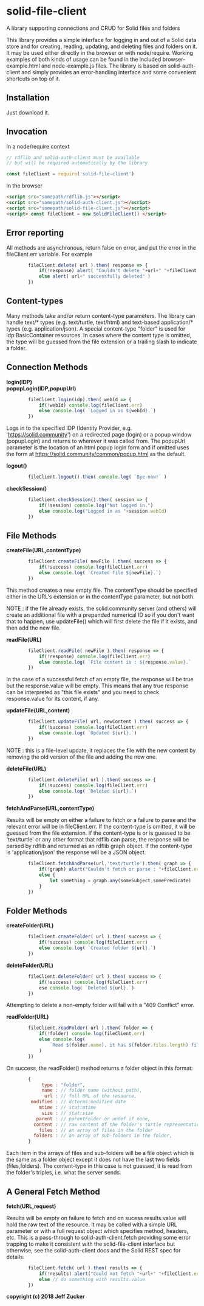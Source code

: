 # solid-file-client
A library supporting connections and CRUD for Solid files and folders

This library provides a simple interface for logging in and out of a 
Solid data store and for creating, reading, updating, and deleting
files and folders on it. It may be used either directly in the browser or 
with node/require.  Working examples of both kinds of usage can be found in
the included browser-example.html and node-example.js files.  The library
is based on solid-auth-client and simply provides an error-handling 
interface and some convenient shortcuts on top of it.

## Installation
Just download it.

## Invocation
In a node/require context

```javascript
// rdflib and solid-auth-client must be available
// but will be required automatically by the library

const fileClient = require('solid-file-client')
```
In the browser
```html 
<script src="somepath/rdflib.js"></script>
<script src="somepath/solid-auth-client.js"></script>
<script src="somepath/solid-file-client.js"></script>
<script> const fileClient = new SolidFileClient() </script>
```
## Error reporting

All methods are asynchronous, return false on error, and put the error
in the fileClient.err variable.  For example
```javascript
        fileClient.delete( url ).then( response => {
            if(!response) alert( "Couldn't delete "+url+" "+fileClient.err )
            else alert( url+" successfully deleted" )
        })
```
## Content-types
Many methods take and/or return content-type parameters. The library can
handle text/* types (e.g. text/turtle, text/html) and text-based application/* types (e.g. application/json). A special content-type "folder" is 
used for ldp:BasicContainer resources.  In cases where the content type is
omitted, the type will be guessed from the file extension or a trailing 
slash to indicate a folder.

## Connection Methods

**login(**IDP**)**<br>
**popupLogin(**IDP,popupUrl**)**
```javascript
        fileClient.login(idp).then( webId => {
            if(!webId) console.log(fileClient.err)
            else console.log( `Logged in as ${webId}.`)
        })
```
Logs in to the specified IDP (Identity Provider, e.g. 'https://solid.community') on a redirected page (login) or a popup window (popupLogin) and returns to wherever it was called from.  The popupUrl parameter is the location of an html popup login form and if omitted uses the form at https://solid.community/common/popup.html as the default.

**logout()**
```javascript
        fileClient.logout().then( console.log( `Bye now!` )
```
**checkSession()**
```javascript
        fileClient.checkSession().then( session => {
            if(!session) console.log("Not logged in.")
            else console.log("Logged in as "+session.webId)
        })
```
## File Methods
**createFile(**URL,contentType**)**
```javascript
        fileClient.createFile( newFile ).then( success => {
            if(!success) console.log(fileClient.err)
            else console.log( `Created file ${newFile}.`)
        })
```
This method creates a new empty file.
The contentType should be specified either in the URL's extension or in
the contentType parameter, but not both. 

NOTE : if the file already exists, the solid.community server (and others) will create an additional file with a prepended numerical ID so if you don't want that to happen, use updateFile() which will first delete the file if it exists, and then add the new file.

**readFile(**URL**)**
```javascript
        fileClient.readFile( newFile ).then( response => {
            if(!response) console.log(fileClient.err)
            else console.log( `File content is : ${response.value}.`
        })
```
In the case of a successful fetch of an empty file, the response
will be true but the response.value will be empty.  This means
that any true response can be interpreted as "this file exists"
and you need to check response.value for its content, if any.

**updateFile(**URL,content**)**
```javascript
        fileClient.updateFile( url, newContent ).then( success => {
            if(!success) console.log(fileClient.err)
            else console.log( `Updated ${url}.`)
        })
```
NOTE : this is a file-level update, it replaces the file with the new content by removing the old version of the file and adding the new one.

**deleteFile(**URL**)**
```javascript
        fileClient.deleteFile( url ).then( success => {
            if(!success) console.log(fileClient.err)
            else console.log( `Deleted ${url}.`)
        })
```
**fetchAndParse(**URL,contentType**)**

Results will be empty on either a failure to fetch or a failure to parse
and the relevant error will be in fileClient.err. If the content-type is
omitted, it will be guessed from the file extension. If the  content-type
is or is guessed to be 'text/turtle' or any other format that rdflib can 
parse, the response will be parsed by rdflib and returned as an rdflib
graph object.  If the content-type is 'application/json' the response will
be a JSON object.  
```javascript
        fileClient.fetchAndParse(url,'text/turtle').then( graph => {
            if(!graph) alert("Couldn't fetch or parse : "+fileClient.err)
            else {
                let something = graph.any(someSubject,somePredicate)
            }
        })
```
## Folder Methods
**createFolder(**URL**)**<br>
```javascript
        fileClient.createFolder( url ).then( success => {
            if(!success) console.log(fileClient.err)
            else console.log( `Created folder ${url}.`)
        })
```
**deleteFolder(**URL**)**
```javascript
        fileClient.deleteFolder( url ).then( success => {
            if(!success) console.log(fileClient.err)
            ese console.log( `Deleted ${url}.`)
        })     
```
Attempting to delete a non-empty folder will fail with a "409 Conflict"
error.

**readFolder(**URL**)**
```javascript
        fileClient.readFolder( url ).then( folder => {
            if(!folder) console.log(fileClient.err)
            else console.log( 
                `Read ${folder.name}, it has ${folder.files.length} files.`
            )
        })
```
On success, the readFolder() method returns a folder object in this format:
```javascript
        {
             type : "folder",
             name : // folder name (without path),
              url : // full URL of the resource,
         modified : // dcterms:modified date
            mtime : // stat:mtime
             size : // stat:size
           parent : // parentFolder or undef if none,
          content : // raw content of the folder's turtle representation,
            files : // an array of files in the folder
          folders : // an array of sub-folders in the folder,
        }
```
Each item in the arrays of files and sub-folders will be a file object
which is the same as a folder object except it does not have the
last two fields (files,folders).  The content-type in this
case is not guessed, it is read from the folder's triples, i.e. what the 
server sends.

## A General Fetch Method
**fetch(**URL,request**)**

Results will be empty on failure to fetch and on sucess results.value will
hold the raw text of the resource.  It may be called with a simple URL 
parameter or with a full request object which specifies method, headers, etc.
This is a pass-through to solid-auth-client.fetch providing some error 
trapping to make it consistent with the solid-file-client interface but
otherwise, see the solid-auth-client docs and the Solid REST spec for
details.
```javascript
        fileClient.fetch( url ).then( results => {
            if(!results) alert("Could not fetch "+url+" "+fileClient.err)
            else // do something with results.value
        })
```  
**copyright (c) 2018 Jeff Zucker**
